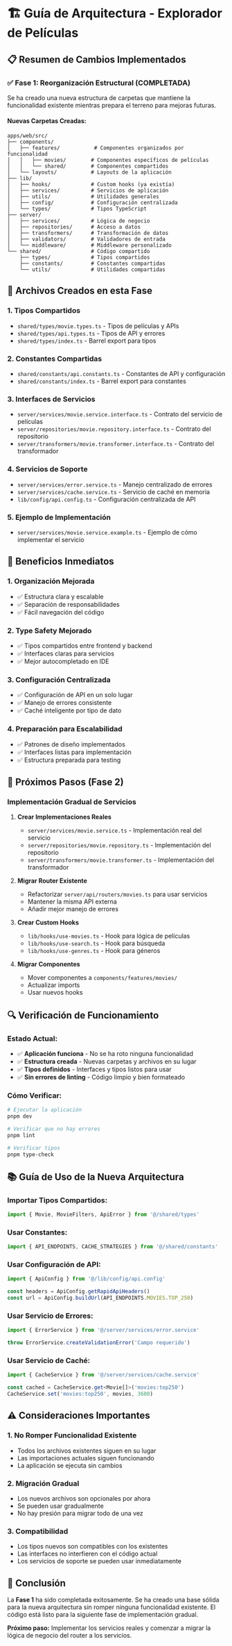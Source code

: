 # 🏗️ Guía de Arquitectura - Explorador de Películas

## 📋 Resumen de Cambios Implementados

### ✅ **Fase 1: Reorganización Estructural (COMPLETADA)**

Se ha creado una nueva estructura de carpetas que mantiene la funcionalidad existente mientras prepara el terreno para mejoras futuras.

#### **Nuevas Carpetas Creadas:**

```
apps/web/src/
├── components/
│   ├── features/           # Componentes organizados por funcionalidad
│   │   ├── movies/        # Componentes específicos de películas
│   │   └── shared/        # Componentes compartidos
│   └── layouts/           # Layouts de la aplicación
├── lib/
│   ├── hooks/             # Custom hooks (ya existía)
│   ├── services/          # Servicios de aplicación
│   ├── utils/             # Utilidades generales
│   ├── config/            # Configuración centralizada
│   └── types/             # Tipos TypeScript
├── server/
│   ├── services/          # Lógica de negocio
│   ├── repositories/      # Acceso a datos
│   ├── transformers/      # Transformación de datos
│   ├── validators/        # Validadores de entrada
│   └── middleware/        # Middleware personalizado
└── shared/                # Código compartido
    ├── types/             # Tipos compartidos
    ├── constants/         # Constantes compartidas
    └── utils/             # Utilidades compartidas
```

## 🔧 **Archivos Creados en esta Fase**

### **1. Tipos Compartidos**
- `shared/types/movie.types.ts` - Tipos de películas y APIs
- `shared/types/api.types.ts` - Tipos de API y errores
- `shared/types/index.ts` - Barrel export para tipos

### **2. Constantes Compartidas**
- `shared/constants/api.constants.ts` - Constantes de API y configuración
- `shared/constants/index.ts` - Barrel export para constantes

### **3. Interfaces de Servicios**
- `server/services/movie.service.interface.ts` - Contrato del servicio de películas
- `server/repositories/movie.repository.interface.ts` - Contrato del repositorio
- `server/transformers/movie.transformer.interface.ts` - Contrato del transformador

### **4. Servicios de Soporte**
- `server/services/error.service.ts` - Manejo centralizado de errores
- `server/services/cache.service.ts` - Servicio de caché en memoria
- `lib/config/api.config.ts` - Configuración centralizada de API

### **5. Ejemplo de Implementación**
- `server/services/movie.service.example.ts` - Ejemplo de cómo implementar el servicio

## 🎯 **Beneficios Inmediatos**

### **1. Organización Mejorada**
- ✅ Estructura clara y escalable
- ✅ Separación de responsabilidades
- ✅ Fácil navegación del código

### **2. Type Safety Mejorado**
- ✅ Tipos compartidos entre frontend y backend
- ✅ Interfaces claras para servicios
- ✅ Mejor autocompletado en IDE

### **3. Configuración Centralizada**
- ✅ Configuración de API en un solo lugar
- ✅ Manejo de errores consistente
- ✅ Caché inteligente por tipo de dato

### **4. Preparación para Escalabilidad**
- ✅ Patrones de diseño implementados
- ✅ Interfaces listas para implementación
- ✅ Estructura preparada para testing

## 🚀 **Próximos Pasos (Fase 2)**

### **Implementación Gradual de Servicios**

1. **Crear Implementaciones Reales**
   - `server/services/movie.service.ts` - Implementación real del servicio
   - `server/repositories/movie.repository.ts` - Implementación del repositorio
   - `server/transformers/movie.transformer.ts` - Implementación del transformador

2. **Migrar Router Existente**
   - Refactorizar `server/api/routers/movies.ts` para usar servicios
   - Mantener la misma API externa
   - Añadir mejor manejo de errores

3. **Crear Custom Hooks**
   - `lib/hooks/use-movies.ts` - Hook para lógica de películas
   - `lib/hooks/use-search.ts` - Hook para búsqueda
   - `lib/hooks/use-genres.ts` - Hook para géneros

4. **Migrar Componentes**
   - Mover componentes a `components/features/movies/`
   - Actualizar imports
   - Usar nuevos hooks

## 🔍 **Verificación de Funcionamiento**

### **Estado Actual:**
- ✅ **Aplicación funciona** - No se ha roto ninguna funcionalidad
- ✅ **Estructura creada** - Nuevas carpetas y archivos en su lugar
- ✅ **Tipos definidos** - Interfaces y tipos listos para usar
- ✅ **Sin errores de linting** - Código limpio y bien formateado

### **Cómo Verificar:**
```bash
# Ejecutar la aplicación
pnpm dev

# Verificar que no hay errores
pnpm lint

# Verificar tipos
pnpm type-check
```

## 📚 **Guía de Uso de la Nueva Arquitectura**

### **Importar Tipos Compartidos:**
```typescript
import { Movie, MovieFilters, ApiError } from '@/shared/types'
```

### **Usar Constantes:**
```typescript
import { API_ENDPOINTS, CACHE_STRATEGIES } from '@/shared/constants'
```

### **Usar Configuración de API:**
```typescript
import { ApiConfig } from '@/lib/config/api.config'

const headers = ApiConfig.getRapidApiHeaders()
const url = ApiConfig.buildUrl(API_ENDPOINTS.MOVIES.TOP_250)
```

### **Usar Servicio de Errores:**
```typescript
import { ErrorService } from '@/server/services/error.service'

throw ErrorService.createValidationError('Campo requerido')
```

### **Usar Servicio de Caché:**
```typescript
import { CacheService } from '@/server/services/cache.service'

const cached = CacheService.get<Movie[]>('movies:top250')
CacheService.set('movies:top250', movies, 3600)
```

## ⚠️ **Consideraciones Importantes**

### **1. No Romper Funcionalidad Existente**
- Todos los archivos existentes siguen en su lugar
- Las importaciones actuales siguen funcionando
- La aplicación se ejecuta sin cambios

### **2. Migración Gradual**
- Los nuevos archivos son opcionales por ahora
- Se pueden usar gradualmente
- No hay presión para migrar todo de una vez

### **3. Compatibilidad**
- Los tipos nuevos son compatibles con los existentes
- Las interfaces no interfieren con el código actual
- Los servicios de soporte se pueden usar inmediatamente

## 🎉 **Conclusión**

La **Fase 1** ha sido completada exitosamente. Se ha creado una base sólida para la nueva arquitectura sin romper ninguna funcionalidad existente. El código está listo para la siguiente fase de implementación gradual.

**Próximo paso:** Implementar los servicios reales y comenzar a migrar la lógica de negocio del router a los servicios.
